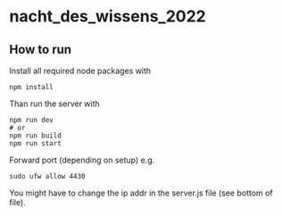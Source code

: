 # nacht_des_wissens_2022

## How to run

Install all required node packages with
```
npm install
```

Than run the server with
```
npm run dev
# or
npm run build
npm run start
```

Forward port (depending on setup) e.g.

```
sudo ufw allow 4430
```

You might have to change the ip addr in the server.js file (see bottom of file).



